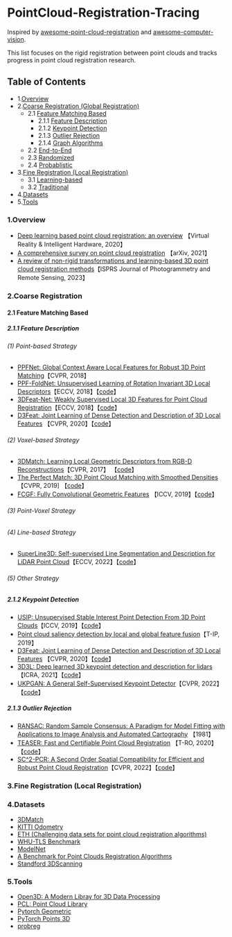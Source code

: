 # PointCloud-Registration-Tracing

Inspired by [awesome-point-cloud-registration](https://github.com/XuyangBai/awesome-point-cloud-registration) and [awesome-computer-vision](https://github.com/jbhuang0604/awesome-computer-vision).

This list focuses on the rigid registration between point clouds and tracks progress in point cloud registration research.

## Table of Contents
- 1.[Overview](#overview)
- 2.[Coarse Registration (Global Registration)](#coarse-registration)
    - 2.1 [Feature Matching Based](#feature-matching-based)
        - 2.1.1 [Feature Description](#feature-description)
        - 2.1.2 [Keypoint Detection](#keypoint-detection)
        - 2.1.3 [Outlier Rejection](#outlier-rejection)
        - 2.1.4 [Graph Algorithms](#graph-algorithms)
    - 2.2 [End-to-End](#end-to-end)
    - 2.3 [Randomized](#randomized)
    - 2.4 [Probablistic](#probabilistic)
- 3.[Fine Registration (Local Registration)](#fine-registration)
    - 3.1 [Learning-based](#learning-based)
    - 3.2 [Traditional](#traditional)
- 4.[Datasets](#datasets)
- 5.[Tools](#tools)

### 1.Overview
- [Deep learning based point cloud registration: an overview](https://www.sciencedirect.com/science/article/pii/S2096579620300383) 【Virtual Reality & Intelligent Hardware, 2020】
- [A comprehensive survey on point cloud registration](https://arxiv.org/pdf/2103.02690) 【arXiv, 2021】
- [A review of non-rigid transformations and learning-based 3D point cloud registration methods](https://www.sciencedirect.com/science/article/pii/S0924271622003380)【ISPRS Journal of Photogrammetry and Remote Sensing, 2023】


### 2.Coarse Registration

#### 2.1 Feature Matching Based
##### 2.1.1 Feature Description
###### (1) Point-based Strategy
- [PPFNet: Global Context Aware Local Features for Robust 3D Point Matching](http://arxiv.org/pdf/1802.02669)【CVPR, 2018】
- [PPF-FoldNet: Unsupervised Learning of Rotation Invariant 3D Local Descriptors](https://arxiv.org/abs/1808.10322)【ECCV, 2018】【[code](https://github.com/XuyangBai/PPF-FoldNet)】
- [3DFeat-Net: Weakly Supervised Local 3D Features for Point Cloud Registration](https://arxiv.org/pdf/1807.09413.pdf)【ECCV, 2018】【[code](https://github.com/yewzijian/3DFeatNet)】
- [D3Feat: Joint Learning of Dense Detection and Description of 3D Local Features](https://arxiv.org/abs/2003.03164) 【CVPR, 2020】【[code](https://github.com/XuyangBai/D3Feat)】

###### (2) Voxel-based Strategy
- [3DMatch: Learning Local Geometric Descriptors from RGB-D Reconstructions](http://arxiv.org/pdf/1603.08182)【CVPR, 2017】 【[code](https://github.com/andyzeng/3dmatch-toolbox)】
- [The Perfect Match: 3D Point Cloud Matching with Smoothed Densities](https://arxiv.org/abs/1811.06879)【CVPR, 2019] 【[code](https://github.com/zgojcic/3DSmoothNet)】
- [FCGF: Fully Convolutional Geometric Features](https://openaccess.thecvf.com/content_ICCV_2019/papers/Choy_Fully_Convolutional_Geometric_Features_ICCV_2019_paper.pdf) 【ICCV, 2019】【[code](https://github.com/chrischoy/FCGF)】

###### (3) Point-Voxel Strategy

###### (4) Line-based Strategy
- [SuperLine3D: Self-supervised Line Segmentation and Description for LiDAR Point Cloud](https://arxiv.org/pdf/2208.01925)【ECCV, 2022】【[code](https://github.com/zxrzju/SuperLine3D)】

###### (5) Other Strategy

##### 2.1.2 Keypoint Detection
- [USIP: Unsupervised Stable Interest Point Detection From 3D Point Clouds](https://openaccess.thecvf.com/content_ICCV_2019/papers/Li_USIP_Unsupervised_Stable_Interest_Point_Detection_From_3D_Point_Clouds_ICCV_2019_paper.pdf)【ICCV, 2019】【[code](https://github.com/lijx10/USIP)】
- [Point cloud saliency detection by local and global feature fusion](https://ieeexplore.ieee.org/stampPDF/getPDF.jsp?tp=&arnumber=8726371&ref=)【T-IP, 2019】
- [D3Feat: Joint Learning of Dense Detection and Description of 3D Local Features](https://arxiv.org/abs/2003.03164) 【CVPR, 2020】【[code](https://github.com/XuyangBai/D3Feat)】
- [3D3L: Deep learned 3D keypoint detection and description for lidars](https://arxiv.org/pdf/2103.13808)【ICRA, 2021】【[code](https://github.com/ethz-asl/3d3l)】
- [UKPGAN: A General Self-Supervised Keypoint Detector](https://openaccess.thecvf.com/content/CVPR2022/papers/You_UKPGAN_A_General_Self-Supervised_Keypoint_Detector_CVPR_2022_paper.pdf)【CVPR, 2022】【[code](https://github.com/qq456cvb/UKPGAN)】

##### 2.1.3 Outlier Rejection
- [RANSAC: Random Sample Consensus: A Paradigm for Model Fitting with Applications to Image Analysis and Automated Cartography](http://www.cs.ait.ac.th/~mdailey/cvreadings/Fischler-RANSAC.pdf) 【1981】
- [TEASER: Fast and Certifiable Point Cloud Registration](https://arxiv.org/abs/2001.07715) 【T-RO, 2020】【[code](https://github.com/MIT-SPARK/TEASER-plusplus)】
- [SC^2-PCR: A Second Order Spatial Compatibility for Efficient and Robust Point Cloud Registration](https://arxiv.org/abs/2203.14453)【CVPR, 2022】【[code](https://github.com/ZhiChen902/SC2-PCR)】

### 3.Fine Registration (Local Registration)


### 4.Datasets
- [3DMatch](http://3dmatch.cs.princeton.edu/)
- [KITTI Odometry](http://www.cvlibs.net/datasets/kitti/eval_odometry.php)
- [ETH (Challenging data sets for point cloud registration algorithms)](https://projects.asl.ethz.ch/datasets/doku.php?id=laserregistration:laserregistration)
- [WHU-TLS Benchmark](http://3s.whu.edu.cn/ybs/en/benchmark.htm)
- [ModelNet](https://modelnet.cs.princeton.edu/)
- [A Benchmark for Point Clouds Registration Algorithms](https://github.com/iralabdisco/point_clouds_registration_benchmark)
- [Standford 3DScanning](http://graphics.stanford.edu/data/3Dscanrep/)


### 5.Tools
- [Open3D: A Modern Libray for 3D Data Processing](http://www.open3d.org/docs/release/index.html)
- [PCL: Point Cloud Library](https://pointclouds.org/)
- [Pytorch Geometric](https://github.com/rusty1s/pytorch_geometric)
- [PyTorch Points 3D](https://github.com/nicolas-chaulet/torch-points3d)
- [probreg](https://github.com/neka-nat/probreg)
